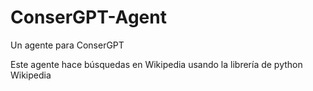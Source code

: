 # ConserGPT-Agent

Un agente para ConserGPT

Este agente hace búsquedas en Wikipedia usando la librería de python Wikipedia
